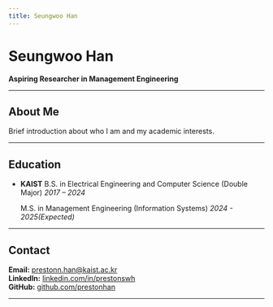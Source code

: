 ```yaml
---
title: Seungwoo Han
---
```


# Seungwoo Han

**Aspiring Researcher in Management Engineering**

---

## About Me

Brief introduction about who I am and my academic interests.

---

## Education

- **KAIST**
  B.S. in Electrical Engineering and Computer Science (Double Major)
  *2017 – 2024*

  M.S. in Management Engineering (Information Systems)
  *2024 - 2025(Expected)*

---

## Contact

**Email:** [prestonn.han@kaist.ac.kr](mailto:preston.han@kaist.ac.kr)  
**LinkedIn:** [linkedin.com/in/prestonswh](https://www.linkedin.com/in/prestonswh/)  
**GitHub:** [github.com/prestonhan](https://github.com/prestonhan)

---